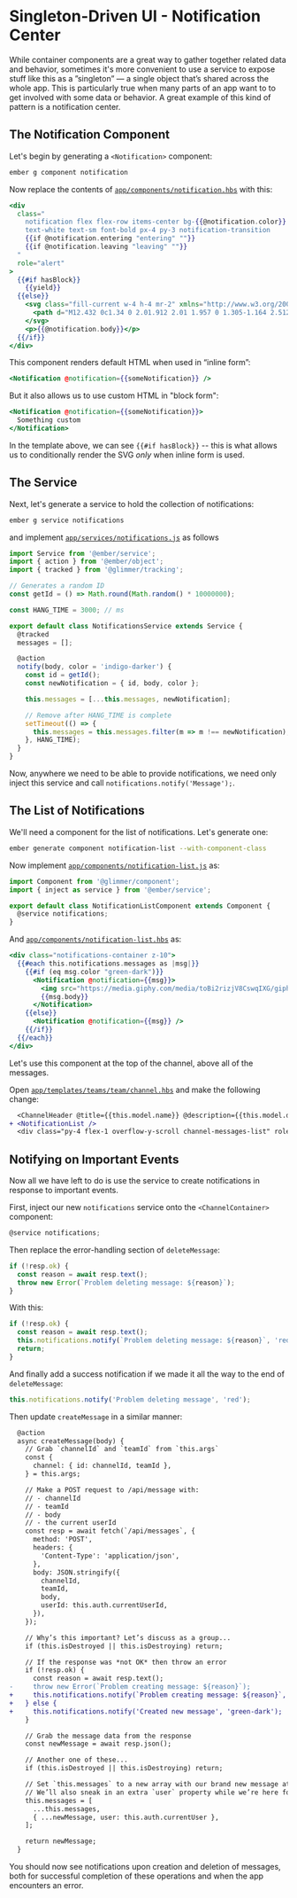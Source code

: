 # Singleton-Driven UI - Notification Center

While container components are a great way to gather together related data and behavior, sometimes it's more convenient to use a service to expose stuff like this as a ”singleton” — a single object that’s shared across the whole app. This is particularly true when many parts of an app want to to get involved with some data or behavior. A great example of this kind of pattern is a notification center.

## The Notification Component

Let's begin by generating a `<Notification>` component:

```sh
ember g component notification
```

Now replace the contents of [`app/components/notification.hbs`](../app/components/notification.hbs) with this:

```hbs
<div
  class="
    notification flex flex-row items-center bg-{{@notification.color}}
    text-white text-sm font-bold px-4 py-3 notification-transition
    {{if @notification.entering "entering" ""}}
    {{if @notification.leaving "leaving" ""}}
  "
  role="alert"
>
  {{#if hasBlock}}
    {{yield}}
  {{else}}
    <svg class="fill-current w-4 h-4 mr-2" xmlns="http://www.w3.org/2000/svg" viewBox="0 0 20 20">
      <path d="M12.432 0c1.34 0 2.01.912 2.01 1.957 0 1.305-1.164 2.512-2.679 2.512-1.269 0-2.009-.75-1.974-1.99C9.789 1.436 10.67 0 12.432 0zM8.309 20c-1.058 0-1.833-.652-1.093-3.524l1.214-5.092c.211-.814.246-1.141 0-1.141-.317 0-1.689.562-2.502 1.117l-.528-.88c2.572-2.186 5.531-3.467 6.801-3.467 1.057 0 1.233 1.273.705 3.23l-1.391 5.352c-.246.945-.141 1.271.106 1.271.317 0 1.357-.392 2.379-1.207l.6.814C12.098 19.02 9.365 20 8.309 20z" />
    </svg>
    <p>{{@notification.body}}</p>
  {{/if}}
</div>
```

This component renders default HTML when used in “inline form”:

```hbs
<Notification @notification={{someNotification}} />
```

But it also allows us to use custom HTML in "block form":

```hbs
<Notification @notification={{someNotification}}>
  Something custom
</Notification>
```

In the template above, we can see `{{#if hasBlock}}` -- this is what allows us to conditionally render the SVG _only_ when inline form is used.

## The Service

Next, let's generate a service to hold the collection of notifications:

```sh
ember g service notifications
```

and implement [`app/services/notifications.js`](../app/services/notifications.js) as follows

```js
import Service from '@ember/service';
import { action } from '@ember/object';
import { tracked } from '@glimmer/tracking';

// Generates a random ID
const getId = () => Math.round(Math.random() * 10000000);

const HANG_TIME = 3000; // ms

export default class NotificationsService extends Service {
  @tracked
  messages = [];

  @action
  notify(body, color = 'indigo-darker') {
    const id = getId();
    const newNotification = { id, body, color };

    this.messages = [...this.messages, newNotification];

    // Remove after HANG_TIME is complete
    setTimeout(() => {
      this.messages = this.messages.filter(m => m !== newNotification);
    }, HANG_TIME);
  }
}
```

Now, anywhere we need to be able to provide notifications, we need only inject this service and call `notifications.notify('Message');`.

## The List of Notifications

We'll need a component for the list of notifications. Let's generate one:

```sh
ember generate component notification-list --with-component-class
```

Now implement [`app/components/notification-list.js`](../app/components/notification-list.js) as:

```js
import Component from '@glimmer/component';
import { inject as service } from '@ember/service';

export default class NotificationListComponent extends Component {
  @service notifications;
}
```

And [`app/components/notification-list.hbs`](../app/components/notification-list.hbs) as:

```hbs
<div class="notifications-container z-10">
  {{#each this.notifications.messages as |msg|}}
    {{#if (eq msg.color "green-dark")}}
      <Notification @notification={{msg}}>
        <img src="https://media.giphy.com/media/toBi2rizjV8CswqIXG/giphy.gif" width="140" class="mr-20">
        {{msg.body}}
      </Notification>
    {{else}}
      <Notification @notification={{msg}} />
    {{/if}}
  {{/each}}
</div>
```

Let's use this component at the top of the channel, above all of the messages.

Open [`app/templates/teams/team/channel.hbs`](../app/templates/teams/team/channel.hbs) and make the following change:

```diff
  <ChannelHeader @title={{this.model.name}} @description={{this.model.description}} />
+ <NotificationList />
  <div class="py-4 flex-1 overflow-y-scroll channel-messages-list" role="list">
```

## Notifying on Important Events

Now all we have left to do is use the service to create notifications in response to important events.

First, inject our new `notifications` service onto the `<ChannelContainer>` component:

```js
@service notifications;
```

Then replace the error-handling section of `deleteMessage`:

```js
if (!resp.ok) {
  const reason = await resp.text();
  throw new Error(`Problem deleting message: ${reason}`);
}
```

With this:

```js
if (!resp.ok) {
  const reason = await resp.text();
  this.notifications.notify(`Problem deleting message: ${reason}`, 'red');
  return;
}
```

And finally add a success notification if we made it all the way to the end of `deleteMessage`:

```js
this.notifications.notify('Problem deleting message', 'red');
```

Then update `createMessage` in a similar manner:

```diff
  @action
  async createMessage(body) {
    // Grab `channelId` and `teamId` from `this.args`
    const {
      channel: { id: channelId, teamId },
    } = this.args;

    // Make a POST request to /api/message with:
    // - channelId
    // - teamId
    // - body
    // - the current userId
    const resp = await fetch(`/api/messages`, {
      method: 'POST',
      headers: {
        'Content-Type': 'application/json',
      },
      body: JSON.stringify({
        channelId,
        teamId,
        body,
        userId: this.auth.currentUserId,
      }),
    });

    // Why’s this important? Let’s discuss as a group...
    if (this.isDestroyed || this.isDestroying) return;

    // If the response was *not OK* then throw an error
    if (!resp.ok) {
      const reason = await resp.text();
-     throw new Error(`Problem creating message: ${reason}`);
+     this.notifications.notify(`Problem creating message: ${reason}`, 'red');
+   } else {
+     this.notifications.notify('Created new message', 'green-dark');
    }

    // Grab the message data from the response
    const newMessage = await resp.json();

    // Another one of these...
    if (this.isDestroyed || this.isDestroying) return;

    // Set `this.messages` to a new array with our brand new message at the end.
    // We’ll also sneak in an extra `user` property while we’re here for some reason.
    this.messages = [
      ...this.messages,
      { ...newMessage, user: this.auth.currentUser },
    ];

    return newMessage;
  }
```

You should now see notifications upon creation and deletion of messages, both for successful completion of these operations and when the app encounters an error.
